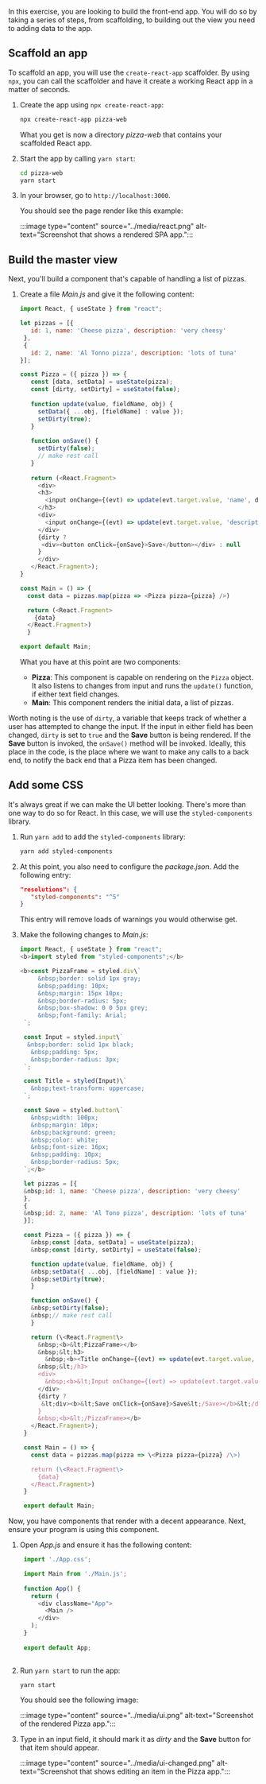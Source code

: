 In this exercise, you are looking to build the front-end app. You will do so by taking a series of steps, from scaffolding, to building out the view you need to adding data to the app.

## Scaffold an app

To scaffold an app, you will use the `create-react-app` scaffolder. By using `npx`, you can call the scaffolder and have it create a working React app in a matter of seconds.

1. Create the app using `npx create-react-app`:

    ```bash
    npx create-react-app pizza-web
    ```

    What you get is now a directory _pizza-web_ that contains your scaffolded React app. 

1. Start the app by calling `yarn start`:

   ```bash
   cd pizza-web
   yarn start
   ```

1. In your browser, go to `http://localhost:3000`.

   You should see the page render like this example:

   :::image type="content" source="../media/react.png" alt-text="Screenshot that shows a rendered SPA app.":::

## Build the master view

Next, you'll build a component that's capable of handling a list of pizzas.

1. Create a file _Main.js_ and give it the following content:

   ```javascript
   import React, { useState } from "react";

   let pizzas = [{
      id: 1, name: 'Cheese pizza', description: 'very cheesy'
    },
    {
      id: 2, name: 'Al Tonno pizza', description: 'lots of tuna'
   }];

   const Pizza = ({ pizza }) => {
      const [data, setData] = useState(pizza);
      const [dirty, setDirty] = useState(false);
    
      function update(value, fieldName, obj) {
        setData({ ...obj, [fieldName] : value });
        setDirty(true);
      }
    
      function onSave() {
        setDirty(false);
        // make rest call
      }
    
      return (<React.Fragment>
        <div>
        <h3>
          <input onChange={(evt) => update(evt.target.value, 'name', data)} value={data.name} /> 
        </h3>
        <div>
          <input onChange={(evt) => update(evt.target.value, 'description', data)} value={data.description} />
        </div>
        {dirty ? 
         <div><button onClick={onSave}>Save</button></div> : null
        }
        </div>
      </React.Fragment>);
   }

   const Main = () => {
     const data = pizzas.map(pizza => <Pizza pizza={pizza} />)

     return (<React.Fragment>
       {data}
     </React.Fragment>)
     }

   export default Main;
   ```

   What you have at this point are two components:

   - **Pizza**: This component is capable on rendering on the `Pizza` object. It also listens to changes from input and runs the `update()` function, if either text field changes. 
   - **Main**: This component renders the initial data, a list of pizzas.

Worth noting is the use of `dirty`, a variable that keeps track of whether a user has attempted to change the input. If the input in either field has been changed, `dirty` is set to `true` and the **Save** button is being rendered. If the **Save** button is invoked, the `onSave()` method will be invoked. Ideally, this place in the code, is the place where we want to make any calls to a back end, to notify the back end that a Pizza item has been changed.

## Add some CSS

It's always great if we can make the UI better looking. There's more than one way to do so for React. In this case, we will use the `styled-components` library.

1. Run `yarn add` to add the `styled-components` library:

   ```bash
   yarn add styled-components
   ```

1. At this point, you also need to configure the _package.json_. Add the following entry:

   ```json
   "resolutions": {
      "styled-components": "^5"
   }
   ```

   This entry will remove loads of warnings you would otherwise get.

1. Make the following changes to _Main.js_:

   ```javascript
   import React, { useState } from "react";
   <b>import styled from "styled-components";</b>

   <b>const PizzaFrame = styled.div\`
        &nbsp;border: solid 1px gray;
        &nbsp;padding: 10px;
        &nbsp;margin: 15px 10px;
        &nbsp;border-radius: 5px;
        &nbsp;box-shadow: 0 0 5px grey;
        &nbsp;font-family: Arial;
    `;

    const Input = styled.input\`
     &nbsp;border: solid 1px black;
      &nbsp;padding: 5px;
      &nbsp;border-radius: 3px;
    `;

    const Title = styled(Input)\`
      &nbsp;text-transform: uppercase;
    `;

    const Save = styled.button\`
      &nbsp;width: 100px;
      &nbsp;margin: 10px;
      &nbsp;background: green;
      &nbsp;color: white;
      &nbsp;font-size: 16px;
      &nbsp;padding: 10px;
      &nbsp;border-radius: 5px;
    `;</b>

    let pizzas = [{
    &nbsp;id: 1, name: 'Cheese pizza', description: 'very cheesy'
    },
    {
    &nbsp;id: 2, name: 'Al Tono pizza', description: 'lots of tuna'
    }];

    const Pizza = ({ pizza }) => {
      &nbsp;const [data, setData] = useState(pizza);
      &nbsp;const [dirty, setDirty] = useState(false);

      function update(value, fieldName, obj) {
      &nbsp;setData({ ...obj, [fieldName] : value });
      &nbsp;setDirty(true);
      }

      function onSave() {
      &nbsp;setDirty(false);
      &nbsp;// make rest call
      }

      return (\<React.Fragment\>
        &nbsp;<b>&lt;PizzaFrame></b>
        &nbsp;&lt;h3>
          &nbsp;<b><Title onChange={(evt) => update(evt.target.value, 'name', data)} value={data.name} /></b> 
        &nbsp;&lt;/h3>
        <div>
          &nbsp;<b>&lt;Input onChange={(evt) => update(evt.target.value, 'description', data)} value={data.description} /></b>
        </div>
        {dirty ? 
         &lt;div><b>&lt;Save onClick={onSave}>Save&lt;/Save></b>&lt;/div> : null
        }
        &nbsp;<b>&lt;/PizzaFrame></b>
      </React.Fragment>);
    }

    const Main = () => {
      const data = pizzas.map(pizza => \<Pizza pizza={pizza} /\>)

      return (\<React.Fragment\>
        {data}
      </React.Fragment>)
    }

    export default Main;
   ```

  Now, you have components that render with a decent appearance. Next, ensure your program is using this component.

1. Open _App.js_ and ensure it has the following content:

   ```javascript
    import './App.css';

    import Main from './Main.js';
    
    function App() {
      return (
        <div className="App">
          <Main />
        </div>
      );
    }
    
    export default App;
    
   ```

1. Run `yarn start` to run the app:

   ```bash
   yarn start
   ```

   You should see the following image:

   :::image type="content" source="../media/ui.png" alt-text="Screenshot of the rendered Pizza app.":::

1. Type in an input field, it should mark it as *dirty* and the **Save** button for that item should appear.

   :::image type="content" source="../media/ui-changed.png" alt-text="Screenshot that shows editing an item in the Pizza app.":::
